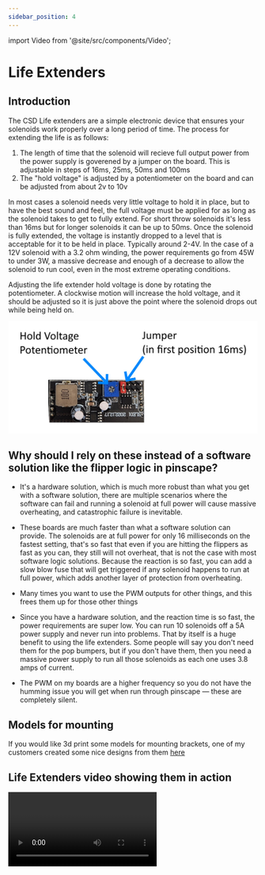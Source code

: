 ```yaml
---
sidebar_position: 4
---
```


import Video from '@site/src/components/Video';

# Life Extenders

## Introduction

The CSD Life extenders are a simple electronic device that ensures your solenoids work properly over a long period of time. The process for extending the life is as follows:

1. The length of time that the solenoid will recieve full output power from the power supply is goverened by a jumper on the board. This is adjustable in steps of 16ms, 25ms, 50ms and 100ms 
2. The "hold voltage" is adjusted by a potentiometer on the board and can be adjusted from about 2v to 10v

In most cases a solenoid needs very little voltage to hold it in place, but to have the best sound and feel, the full voltage must be applied for as long as the solenoid takes to get to fully extend. For short throw solenoids it's less than 16ms but for longer solenoids it can be up to 50ms. Once the solenoid is fully extended, the voltage is instantly dropped to a level that is acceptable for it to be held in place. Typically around 2-4V. In the case of a 12V solenoid with a 3.2 ohm winding, the power requirements go from 45W to under 3W, a massive decrease and enough of a decrease to allow the solenoid to run cool, even in the most extreme operating conditions. 

Adjusting the life extender hold voltage is done by rotating the potentiometer. A clockwise motion will increase the hold voltage, and it should be adjusted so it is just above the point where the solenoid drops out while being held on.

![image](./img/LE1.jpg)

## Why should I rely on these instead of a software solution like the flipper logic in pinscape?

- It's a hardware solution, which is much more robust than what you get with a software solution, there are multiple scenarios where the software can fail and running a solenoid at full power will cause massive overheating, and catastrophic failure is inevitable.

- These boards are much faster than what a software solution can provide. The solenoids are at full power for only 16 milliseconds on the fastest setting, that's so fast that even if you are hitting the flippers as fast as you can, they still will not overheat, that is not the case with most software logic solutions. Because the reaction is so fast, you can add a slow blow fuse that will get triggered if any solenoid happens to run at full power, which adds another layer of protection from overheating. 

- Many times you want to use the PWM outputs for other things, and this frees them up for those other things

- Since you have a hardware solution, and the reaction time is so fast, the power requirements are super low. You can run 10 solenoids off a 5A power supply and never run into problems. That by itself is a huge benefit to using the life extenders. Some people will say you don't need them for the pop bumpers, but if you don't have them, then you need a massive power supply to run all those solenoids as each one uses 3.8 amps of current. 

- The PWM on my boards are a higher frequency so you do not have the humming issue you will get when run through pinscape — these are completely silent.

## Models for mounting

If you would like 3d print some models for mounting brackets, one of my customers created some nice designs from them [here](https://makerworld.com/en/models/1002143)

## Life Extenders video showing them in action

<Video source="https://www.youtube.com/embed/ZpK8SSSue9s?si=x1Sxj-dvSgc_8-Ey"></Video>